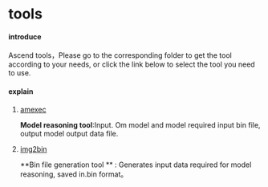 # tools

#### introduce

Ascend tools，Please go to the corresponding folder to get the tool according to your needs, or click the link below to select the tool you need to use.

#### explain

1.  [amexec](https://gitee.com/ascend/tools/tree/master/amexec)

    **Model reasoning tool**:Input. Om model and model required input bin file, output model output data file.

2.  [img2bin](https://gitee.com/ascend/tools/tree/master/img2bin)

    **Bin file generation tool ** : Generates input data required for model reasoning, saved in.bin format。